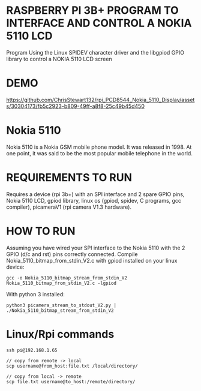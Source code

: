 # RASPBERRY PI 3B+ PROGRAM TO INTERFACE AND CONTROL A NOKIA 5110 LCD
Program Using the Linux SPIDEV character driver and the libgpiod GPIO library to control a NOKIA 5110 LCD screen

# DEMO
https://github.com/ChrisStewart132/rpi_PCD8544_Nokia_5110_Display/assets/30304173/fb5c2923-b809-49ff-a8f8-25c49b45d450

# Nokia 5110
Nokia 5110 is a Nokia GSM mobile phone model. It was released in 1998. At one point, it was said to be the most popular mobile telephone in the world. 

# REQUIREMENTS TO RUN
Requires a device (rpi 3b+) with an SPI interface and 2 spare GPIO pins, Nokia 5110 LCD, gpiod library, linux os (gpiod, spidev, C programs, gcc compiler), picameraV1 (rpi camera V1.3 hardware).

# HOW TO RUN
Assuming you have wired your SPI interface to the Nokia 5110 with the 2 GPIO (d/c and rst) pins correctly connected.
Compile Nokia_5110_bitmap_from_stdin_V2.c with gpiod installed on your linux device: 
```
gcc -o Nokia_5110_bitmap_stream_from_stdin_V2 Nokia_5110_bitmap_from_stdin_V2.c -lgpiod
```
With python 3 installed:
```
python3 picamera_stream_to_stdout_V2.py | ./Nokia_5110_bitmap_stream_from_stdin_V2
```


# Linux/Rpi commands
```
ssh pi@192.168.1.65

// copy from remote -> local
scp username@from_host:file.txt /local/directory/

// copy from local -> remote
scp file.txt username@to_host:/remote/directory/
```
